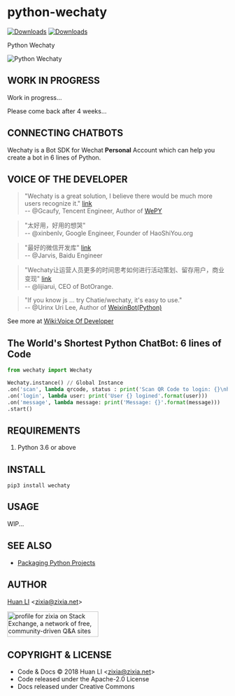 # python-wechaty

[![Downloads](https://pepy.tech/badge/wechaty)](https://pepy.tech/project/wechaty)
[![Downloads](https://pepy.tech/badge/wechaty/month)](https://pepy.tech/project/wechaty)

Python Wechaty

![Python Wechaty](https://chatie.github.io/python-wechaty/images/python-wechaty.png)

## WORK IN PROGRESS

Work in progress...

Please come back after 4 weeks...

## CONNECTING CHATBOTS

Wechaty is a Bot SDK for Wechat **Personal** Account which can help you create a bot in 6 lines of Python.

## VOICE OF THE DEVELOPER

> "Wechaty is a great solution, I believe there would be much more users recognize it." [link](https://github.com/chatie/wechaty/pull/310#issuecomment-285574472)  
> -- @Gcaufy, Tencent Engineer, Author of [WePY](https://github.com/Tencent/wepy)

> "太好用，好用的想哭"  
> -- @xinbenlv, Google Engineer, Founder of HaoShiYou.org

> "最好的微信开发库" [link](http://weibo.com/3296245513/Ec4iNp9Ld?type=comment)  
> -- @Jarvis, Baidu Engineer

> "Wechaty让运营人员更多的时间思考如何进行活动策划、留存用户，商业变现" [link](http://mp.weixin.qq.com/s/dWHAj8XtiKG-1fIS5Og79g)  
> -- @lijiarui, CEO of BotOrange.

> "If you know js ... try Chatie/wechaty, it's easy to use."  
> -- @Urinx Uri Lee, Author of [WeixinBot(Python)](https://github.com/Urinx/WeixinBot)

See more at [Wiki:Voice Of Developer](https://github.com/Chatie/wechaty/wiki/Voice%20Of%20Developer)

## The World's Shortest Python ChatBot: 6 lines of Code

```python
from wechaty import Wechaty

Wechaty.instance() // Global Instance
.on('scan', lambda qrcode, status : print('Scan QR Code to login: {}\nhttps://api.qrserver.com/v1/create-qr-code/?data={}'.format(status, encodeURIComponent(qrcode))))
.on('login', lambda user: print('User {} logined'.format(user)))
.on('message', lambda message: print('Message: {}'.format(message)))
.start()
```

## REQUIREMENTS

1. Python 3.6 or above

## INSTALL

```shell
pip3 install wechaty
```

## USAGE

WIP...

## SEE ALSO

- [Packaging Python Projects](https://packaging.python.org/tutorials/packaging-projects/)

## AUTHOR

[Huan LI](http://linkedin.com/in/zixia) \<zixia@zixia.net\>

<a href="https://stackexchange.com/users/265499">
  <img src="https://stackexchange.com/users/flair/265499.png" width="208" height="58" alt="profile for zixia on Stack Exchange, a network of free, community-driven Q&amp;A sites" title="profile for zixia on Stack Exchange, a network of free, community-driven Q&amp;A sites">
</a>

## COPYRIGHT & LICENSE

* Code & Docs © 2018 Huan LI \<zixia@zixia.net\>
* Code released under the Apache-2.0 License
* Docs released under Creative Commons
